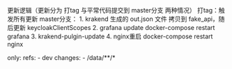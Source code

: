 更新逻辑（更新分为 打tag 与平常代码提交到 master分支 两种情况）
    打tag：触发所有更新
    master分支：
        1. krakend 生成的 out.json 文件 拷贝到 fake_api，随后更新 keycloakClientScopes
        2. grafana update
            docker-compose restart grafana
        3. krakend-pulgin-update
        4. nginx重启
            docker-compose restart nginx

only:
    refs:
      - dev
    changes:
      - /data/**/*   